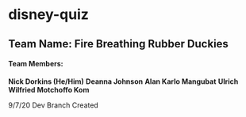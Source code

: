# disney-quiz

## Team Name: Fire Breathing Rubber Duckies

#### Team Members:
**Nick Dorkins (He/Him)**
**Deanna Johnson**
**Alan Karlo Mangubat**
**Ulrich Wilfried Motchoffo Kom**

9/7/20 Dev Branch Created